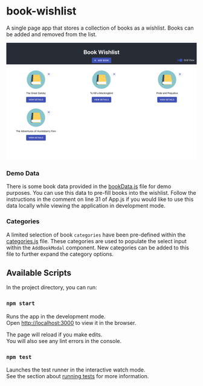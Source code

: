 # book-wishlist
A single page app that stores a collection of books as a wishlist. Books can be added and removed from the list.

![App Screenshot Example](assets/demo.png "App Screenshot Example")

### Demo Data
There is some book data provided in the [bookData.js](src/bookData.js) file for demo purposes. You can use this data to pre-fill books into the wishlist. Follow the instructions in the comment on line 31 of App.js if you would like to use this data locally while viewing the application in development mode.

### Categories
A limited selection of book `categories` have been pre-defined within the [categories.js](src/categories.js) file. These categories are used to populate the select input within the `AddBookModal` component. New categories can be added to this file to further expand the category options.

## Available Scripts

In the project directory, you can run:

### `npm start`

Runs the app in the development mode.<br />
Open [http://localhost:3000](http://localhost:3000) to view it in the browser.

The page will reload if you make edits.<br />
You will also see any lint errors in the console.

### `npm test`

Launches the test runner in the interactive watch mode.<br />
See the section about [running tests](https://facebook.github.io/create-react-app/docs/running-tests) for more information.
